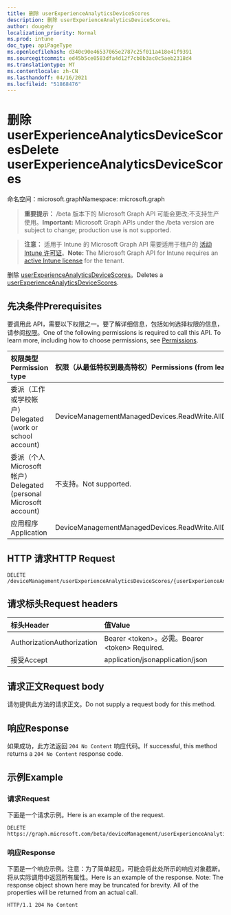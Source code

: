 ```yaml
---
title: 删除 userExperienceAnalyticsDeviceScores
description: 删除 userExperienceAnalyticsDeviceScores。
author: dougeby
localization_priority: Normal
ms.prod: intune
doc_type: apiPageType
ms.openlocfilehash: d340c90e46537065e2787c25f011a418e41f9391
ms.sourcegitcommit: ed45b5ce0583dfa4d12f7cb0b3ac0c5aeb2318d4
ms.translationtype: MT
ms.contentlocale: zh-CN
ms.lasthandoff: 04/16/2021
ms.locfileid: "51868476"
---
```

# <a name="delete-userexperienceanalyticsdevicescores"></a><span data-ttu-id="e1496-103">删除 userExperienceAnalyticsDeviceScores</span><span class="sxs-lookup"><span data-stu-id="e1496-103">Delete userExperienceAnalyticsDeviceScores</span></span>

<span data-ttu-id="e1496-104">命名空间：microsoft.graph</span><span class="sxs-lookup"><span data-stu-id="e1496-104">Namespace: microsoft.graph</span></span>

> <span data-ttu-id="e1496-105">**重要提示：** /beta 版本下的 Microsoft Graph API 可能会更改;不支持生产使用。</span><span class="sxs-lookup"><span data-stu-id="e1496-105">**Important:** Microsoft Graph APIs under the /beta version are subject to change; production use is not supported.</span></span>

> <span data-ttu-id="e1496-106">**注意：** 适用于 Intune 的 Microsoft Graph API 需要适用于租户的 [活动 Intune 许可证](https://go.microsoft.com/fwlink/?linkid=839381)。</span><span class="sxs-lookup"><span data-stu-id="e1496-106">**Note:** The Microsoft Graph API for Intune requires an [active Intune license](https://go.microsoft.com/fwlink/?linkid=839381) for the tenant.</span></span>

<span data-ttu-id="e1496-107">删除 [userExperienceAnalyticsDeviceScores](../resources/intune-devices-userexperienceanalyticsdevicescores.md)。</span><span class="sxs-lookup"><span data-stu-id="e1496-107">Deletes a [userExperienceAnalyticsDeviceScores](../resources/intune-devices-userexperienceanalyticsdevicescores.md).</span></span>

## <a name="prerequisites"></a><span data-ttu-id="e1496-108">先决条件</span><span class="sxs-lookup"><span data-stu-id="e1496-108">Prerequisites</span></span>
<span data-ttu-id="e1496-p101">要调用此 API，需要以下权限之一。要了解详细信息，包括如何选择权限的信息，请参阅[权限](/graph/permissions-reference)。</span><span class="sxs-lookup"><span data-stu-id="e1496-p101">One of the following permissions is required to call this API. To learn more, including how to choose permissions, see [Permissions](/graph/permissions-reference).</span></span>

|<span data-ttu-id="e1496-111">权限类型</span><span class="sxs-lookup"><span data-stu-id="e1496-111">Permission type</span></span>|<span data-ttu-id="e1496-112">权限（从最低特权到最高特权）</span><span class="sxs-lookup"><span data-stu-id="e1496-112">Permissions (from least to most privileged)</span></span>|
|:---|:---|
|<span data-ttu-id="e1496-113">委派（工作或学校帐户）</span><span class="sxs-lookup"><span data-stu-id="e1496-113">Delegated (work or school account)</span></span>|<span data-ttu-id="e1496-114">DeviceManagementManagedDevices.ReadWrite.All</span><span class="sxs-lookup"><span data-stu-id="e1496-114">DeviceManagementManagedDevices.ReadWrite.All</span></span>|
|<span data-ttu-id="e1496-115">委派（个人 Microsoft 帐户）</span><span class="sxs-lookup"><span data-stu-id="e1496-115">Delegated (personal Microsoft account)</span></span>|<span data-ttu-id="e1496-116">不支持。</span><span class="sxs-lookup"><span data-stu-id="e1496-116">Not supported.</span></span>|
|<span data-ttu-id="e1496-117">应用程序</span><span class="sxs-lookup"><span data-stu-id="e1496-117">Application</span></span>|<span data-ttu-id="e1496-118">DeviceManagementManagedDevices.ReadWrite.All</span><span class="sxs-lookup"><span data-stu-id="e1496-118">DeviceManagementManagedDevices.ReadWrite.All</span></span>|

## <a name="http-request"></a><span data-ttu-id="e1496-119">HTTP 请求</span><span class="sxs-lookup"><span data-stu-id="e1496-119">HTTP Request</span></span>
<!-- {
  "blockType": "ignored"
}
-->
``` http
DELETE /deviceManagement/userExperienceAnalyticsDeviceScores/{userExperienceAnalyticsDeviceScoresId}
```

## <a name="request-headers"></a><span data-ttu-id="e1496-120">请求标头</span><span class="sxs-lookup"><span data-stu-id="e1496-120">Request headers</span></span>
|<span data-ttu-id="e1496-121">标头</span><span class="sxs-lookup"><span data-stu-id="e1496-121">Header</span></span>|<span data-ttu-id="e1496-122">值</span><span class="sxs-lookup"><span data-stu-id="e1496-122">Value</span></span>|
|:---|:---|
|<span data-ttu-id="e1496-123">Authorization</span><span class="sxs-lookup"><span data-stu-id="e1496-123">Authorization</span></span>|<span data-ttu-id="e1496-124">Bearer &lt;token&gt;。必需。</span><span class="sxs-lookup"><span data-stu-id="e1496-124">Bearer &lt;token&gt; Required.</span></span>|
|<span data-ttu-id="e1496-125">接受</span><span class="sxs-lookup"><span data-stu-id="e1496-125">Accept</span></span>|<span data-ttu-id="e1496-126">application/json</span><span class="sxs-lookup"><span data-stu-id="e1496-126">application/json</span></span>|

## <a name="request-body"></a><span data-ttu-id="e1496-127">请求正文</span><span class="sxs-lookup"><span data-stu-id="e1496-127">Request body</span></span>
<span data-ttu-id="e1496-128">请勿提供此方法的请求正文。</span><span class="sxs-lookup"><span data-stu-id="e1496-128">Do not supply a request body for this method.</span></span>

## <a name="response"></a><span data-ttu-id="e1496-129">响应</span><span class="sxs-lookup"><span data-stu-id="e1496-129">Response</span></span>
<span data-ttu-id="e1496-130">如果成功，此方法返回 `204 No Content` 响应代码。</span><span class="sxs-lookup"><span data-stu-id="e1496-130">If successful, this method returns a `204 No Content` response code.</span></span>

## <a name="example"></a><span data-ttu-id="e1496-131">示例</span><span class="sxs-lookup"><span data-stu-id="e1496-131">Example</span></span>

### <a name="request"></a><span data-ttu-id="e1496-132">请求</span><span class="sxs-lookup"><span data-stu-id="e1496-132">Request</span></span>
<span data-ttu-id="e1496-133">下面是一个请求示例。</span><span class="sxs-lookup"><span data-stu-id="e1496-133">Here is an example of the request.</span></span>
``` http
DELETE https://graph.microsoft.com/beta/deviceManagement/userExperienceAnalyticsDeviceScores/{userExperienceAnalyticsDeviceScoresId}
```

### <a name="response"></a><span data-ttu-id="e1496-134">响应</span><span class="sxs-lookup"><span data-stu-id="e1496-134">Response</span></span>
<span data-ttu-id="e1496-p102">下面是一个响应示例。注意：为了简单起见，可能会将此处所示的响应对象截断。将从实际调用中返回所有属性。</span><span class="sxs-lookup"><span data-stu-id="e1496-p102">Here is an example of the response. Note: The response object shown here may be truncated for brevity. All of the properties will be returned from an actual call.</span></span>
``` http
HTTP/1.1 204 No Content
```




